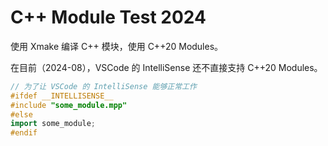 # C++ Module Test 2024

使用 Xmake 编译 C++ 模块，使用 C++20 Modules。

在目前（2024-08），VSCode 的 IntelliSense 还不直接支持 C++20 Modules。

```cpp
// 为了让 VSCode 的 IntelliSense 能够正常工作
#ifdef __INTELLISENSE__
#include "some_module.mpp"
#else
import some_module;
#endif
```
